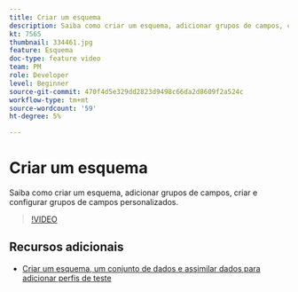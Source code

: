 ```yaml
---
title: Criar um esquema
description: Saiba como criar um esquema, adicionar grupos de campos, criar e configurar grupos de campos personalizados.
kt: 7565
thumbnail: 334461.jpg
feature: Esquema
doc-type: feature video
team: PM
role: Developer
level: Beginner
source-git-commit: 470f4d5e329dd2823d9498c66da2d8609f2a524c
workflow-type: tm+mt
source-wordcount: '59'
ht-degree: 5%

---
```



# Criar um esquema

Saiba como criar um esquema, adicionar grupos de campos, criar e configurar grupos de campos personalizados.

>[!VIDEO](https://video.tv.adobe.com/v/334461?quality=12)

## Recursos adicionais

* [Criar um esquema, um conjunto de dados e assimilar dados para adicionar perfis de teste](https://experienceleague.adobe.com/docs/journey-optimizer/using/orchestrate-journeys/about-journeys/creating-test-profiles.html)
